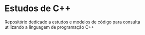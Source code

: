 # Estudos de C++

Repositório dedicado a estudos e modelos de código para consulta utilizando a linguagem de programação C++

